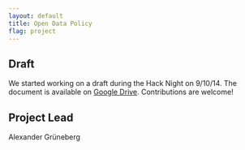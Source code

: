 ```yaml
---
layout: default
title: Open Data Policy
flag: project
---
```


Draft
-----

We started working on a draft during the Hack Night on 9/10/14. The document is available on [Google Drive](https://docs.google.com/document/d/1wY1ZPce17gCJkjUj_gsUiQeAz15MvLZHi5oj9u8mFjE/edit). Contributions are welcome!


Project Lead
------------

Alexander Grüneberg
